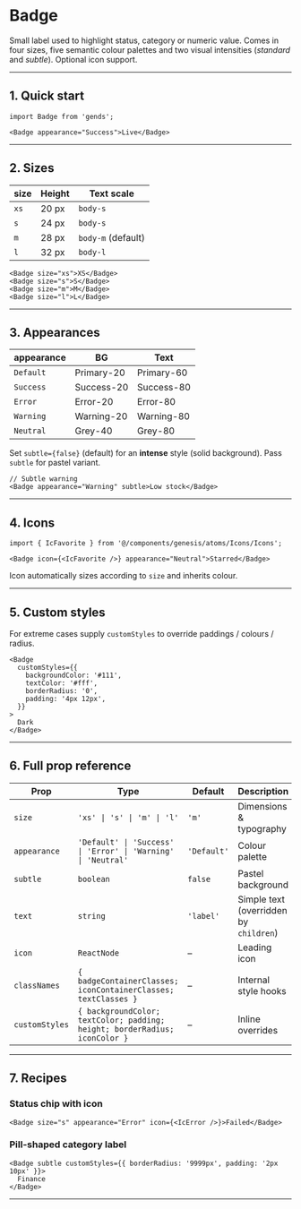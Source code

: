 # Badge

Small label used to highlight status, category or numeric value. Comes in four sizes, five semantic colour palettes and two visual intensities (*standard* and *subtle*). Optional icon support.

---

## 1. Quick start

```tsx
import Badge from 'gends';

<Badge appearance="Success">Live</Badge>
```

---

## 2. Sizes

| size | Height | Text scale |
|------|--------|------------|
| `xs` | 20 px | `body-s` |
| `s`  | 24 px | `body-s` |
| `m`  | 28 px | `body-m` (default) |
| `l`  | 32 px | `body-l` |

```tsx
<Badge size="xs">XS</Badge>
<Badge size="s">S</Badge>
<Badge size="m">M</Badge>
<Badge size="l">L</Badge>
```

---

## 3. Appearances

| appearance | BG | Text |
|------------|----|------|
| `Default` | Primary-20 | Primary-60 |
| `Success` | Success-20 | Success-80 |
| `Error` | Error-20 | Error-80 |
| `Warning` | Warning-20 | Warning-80 |
| `Neutral` | Grey-40 | Grey-80 |

Set `subtle={false}` (default) for an **intense** style (solid background). Pass `subtle` for pastel variant.

```tsx
// Subtle warning
<Badge appearance="Warning" subtle>Low stock</Badge>
```

---

## 4. Icons

```tsx
import { IcFavorite } from '@/components/genesis/atoms/Icons/Icons';

<Badge icon={<IcFavorite />} appearance="Neutral">Starred</Badge>
```

Icon automatically sizes according to `size` and inherits colour.

---

## 5. Custom styles

For extreme cases supply `customStyles` to override paddings / colours / radius.

```tsx
<Badge
  customStyles={{
    backgroundColor: '#111',
    textColor: '#fff',
    borderRadius: '0',
    padding: '4px 12px',
  }}
>
  Dark
</Badge>
```

---

## 6. Full prop reference

| Prop | Type | Default | Description |
|------|------|---------|-------------|
| `size` | `'xs' \| 's' \| 'm' \| 'l'` | `'m'` | Dimensions & typography |
| `appearance` | `'Default' \| 'Success' \| 'Error' \| 'Warning' \| 'Neutral'` | `'Default'` | Colour palette |
| `subtle` | `boolean` | `false` | Pastel background |
| `text` | `string` | `'label'` | Simple text (overridden by `children`) |
| `icon` | `ReactNode` | – | Leading icon |
| `classNames` | `{ badgeContainerClasses; iconContainerClasses; textClasses }` | – | Internal style hooks |
| `customStyles` | `{ backgroundColor; textColor; padding; height; borderRadius; iconColor }` | – | Inline overrides |

---

## 7. Recipes

### Status chip with icon

```tsx
<Badge size="s" appearance="Error" icon={<IcError />}>Failed</Badge>
```

### Pill-shaped category label

```tsx
<Badge subtle customStyles={{ borderRadius: '9999px', padding: '2px 10px' }}>
  Finance
</Badge>
```

---
